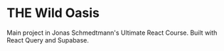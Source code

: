 # THE Wild Oasis

Main project in Jonas Schmedtmann's Ultimate React Course. Built with React Query and Supabase.
